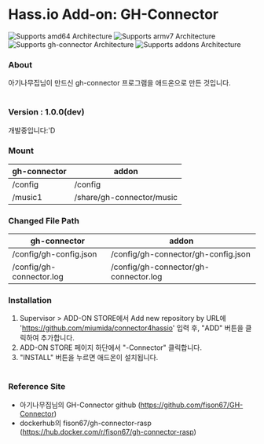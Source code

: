 # Hass.io Add-on: GH-Connector 


![Supports amd64 Architecture][amd64-shield]
![Supports armv7 Architecture][armv7-shield]
![Supports gh-connector Architecture][gh-connector-shield]
![Supports addons Architecture][addons-shield]


### About
아기나무집님이 만드신 gh-connector 프로그램을 애드온으로 만든 것입니다.
<br><br>

### Version : 1.0.0(dev)
개발중입니다:'D

### Mount
|gh-connector|addon|
|--|--|
| /config | /config
| /music1 | /share/gh-connector/music |

### Changed File Path
|gh-connector|addon|
|--|--|
| /config/gh-config.json | /config/gh-connector/gh-config.json |
| /config/gh-connector.log | /config/gh-connector/gh-connector.log |

### Installation
1. Supervisor > ADD-ON STORE에서 Add new repository by URL에 '<https://github.com/miumida/connector4hassio>' 입력 후, "ADD" 버튼을 클릭하여 추가합니다.
2. ADD-ON STORE 페이지 하단에서 "-Connector" 클릭합니다.
3. "INSTALL" 버튼을 누르면 애드온이 설치됩니다.
<br><br>

### Reference Site
- 아기나무집님의 GH-Connector github (https://github.com/fison67/GH-Connector)
- dockerhub의 fison67/gh-connector-rasp (https://hub.docker.com/r/fison67/gh-connector-rasp)

[forum]: https://cafe.naver.com/koreassistant
[github]: https://github.com/HAKorea/addons
[issue]: https://github.com/zooil/wallpadRS485/issues
[aarch64-shield]: https://img.shields.io/badge/aarch64-yes-green.svg
[amd64-shield]: https://img.shields.io/badge/amd64-yes-green.svg
[armhf-shield]: https://img.shields.io/badge/armhf-yes-green.svg
[armv7-shield]: https://img.shields.io/badge/armv7-yes-green.svg
[i386-shield]: https://img.shields.io/badge/i386-yes-green.svg

[addons-shield]: https://img.shields.io/badge/addons-1.0.0-orange.svg
[gh-connector-shield]: https://img.shields.io/badge/ghconnector-0.0.5-orange.svg
